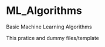 # ML_Algorithms
Basic Machine Learning Algorithms

This pratice and dummy files/template

[1]:https://www.analyticsvidhya.com/blog/2015/08/common-machine-learning-algorithms/ 
